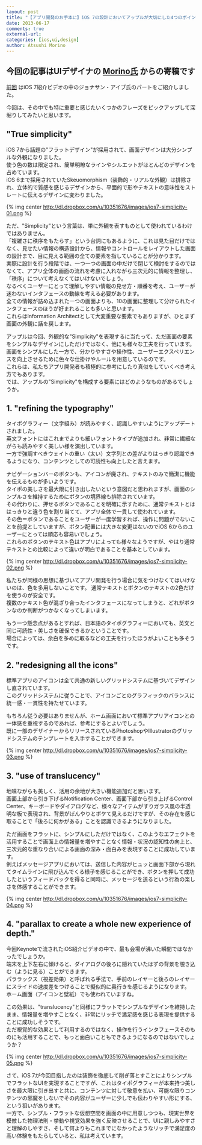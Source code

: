 ```yaml
---
layout: post
title: "【アプリ開発のお手本に】iOS 7の設計においてアップルが大切にした4つのポイント"
date: 2013-06-17
comments: true
external-url: 
categories: [ios,ui,design]
author: Atsushi Morino
---
```


## 今回の記事はUIデザイナの [Morino氏](https://twitter.com/limonomori) からの寄稿です

[前回](/2013/06/13/ios7-video/) はiOS 7紹介ビデオの中のジョナサン・アイブ氏のパートをご紹介しました。

今回は、その中でも特に重要と感じたいくつかのフレーズをピックアップして深堀りしてみたいと思います。

<!-- more -->

## "True simplicity"

iOS 7から話題の"フラットデザイン"が採用されて、画面デザインは大分シンプルな外観になりました。  
使う色の数は限定され、簡単明瞭なラインやシルエットがほとんどのデザインを占めています。  
iOS 6まで採用されていたSkeuomorphism（装飾的・リアルな外観）は排除され、立体的で質感を感じるデザインから、平面的で形やテキストの意味性をストレートに伝えるデザインに変わりました。  

{% img center http://dl.dropbox.com/u/10351676/images/ios7-simplicity-01.png %}

ただ、"Simplicity"という言葉は、単に外観を表すものとして使われているわけではありません。  
「複雑さに秩序をもたらす」という台詞にもあるように、これは見た目だけではなく、見せたい情報の構造設計から、情報やコントロールをレイアウトした画面の設計まで、目に見える範囲の全ての要素を指していることが分かります。  
実際に設計を行う段階では、一つ一つの画面の中だけで閉じて検討をするのではなくて、アプリ全体の画面の流れを考慮に入れながら三次元的に情報を整理し、「秩序」について考えなくてはいけないでしょう。  
なるべくユーザーにとって理解しやすい情報の見せ方・順番を考え、ユーザーが迷わないインタフェースの動線を考える必要があります。  
全ての情報が詰め込まれた一つの画面よりも、10の画面に整理して分けられたインタフェースのほうが好まれることも多いと思います。  
これらはInformation Architectとして大変重要な要素でもありますが、ひとまず画面の外観に話を戻します。  
  
アップルは今回、外観的な"Simplicity"を表現するに当たって、ただ画面の要素をシンプルなデザインにしただけではなく、他にも様々な工夫を行っています。  
画面をシンプルにした一方で、分かりやすさや操作性、ユーザーエクスペリエンスを向上させるために色々な仕掛けやルールを用意しているのです。  
これらは、私たちアプリ開発者も積極的に参考にしたり真似をしていくべき考え方でもあります。  
では、アップルの"Simplicity"を構成する要素にはどのようなものがあるでしょうか。  

## 1. "refining the typography"

タイポグラフィー（文字組み）が読みやすく、認識しやすいようにアップデートされました。  
英文フォントにはこれまでよりも細いフォントタイプが追加され、非常に繊細ながらも読みやすく美しい様を演出しています。  
一方で強調すべきウェイトの重い（太い）文字列との差がよりはっきり認識できるようになり、コンテンツとしての可読性も向上したと言えます。  
  
ナビゲーションバーのボタンも、アイコンが廃され、テキストのみで簡潔に機能を伝えるものが多いようです。  
タイポの美しさを最大限に引き出したいという意図だと思われますが、画面のシンプルさを維持するためにボタンの境界線も排除されています。  
その代わりに、押せるボタンであることを明確に示すために、通常テキストとははっきりと違う色を割り当てて、アプリ全体で一貫して使われています。  
その色＝ボタンであることをユーザーが一度学習すれば、操作に問題がでないことを前提としていますが、ボタン配置には大きな変更はないのでiOS 6からのユーザーにとっては順応も容易いでしょう。  
これらのボタンのテキスト色はアプリによっても様々なようですが、やはり通常テキストとの比較によって違いが明白であることを基本としています。  

{% img center http://dl.dropbox.com/u/10351676/images/ios7-simplicity-02.png %}

私たちが同様の思想に基づいてアプリ開発を行う場合に気をつけなくてはいけないのは、色を多用しないことです。 
通常テキストとボタンのテキストの2色だけを使うのが安全です。  
複数のテキスト色が混ざり合ったインタフェースになってしまうと、どれがボタンなのか判断がつかなくなってしまいます。  
  
もう一つ懸念点があるとすれば、日本語のタイポグラフィーにおいても、英文と同じ可読性・美しさを確保できるかということです。  
場合によっては、余白を多めに取るなどの工夫を行ったほうがよいことも多そうです。  

## 2. "redesigning all the icons"

標準アプリのアイコンは全て共通の新しいグリッドシステムに基づいてデザインし直されています。  
このグリッドシステムに従うことで、アイコンごとのグラフィックのバランスに統一感・一貫性を持たせています。  
  
もちろん従う必要はありませんが、ホーム画面において標準アプリアイコンとの一体感を重視するのであれば、参考にするとよいでしょう。  
既に一部のデザイナーからリリースされているPhotoshopやIllustratorのグリッドシステムのテンプレートを入手することができます。  

{% img center http://dl.dropbox.com/u/10351676/images/ios7-simplicity-03.png %}

## 3. "use of translucency"

地味ながらも美しく、活用の余地が大きい機能追加だと思います。  
画面上部から引き下げるNotification Center、画面下部から引き上げるControl Center、キーボードやダイアログなど、様々なアイテムがすりガラス風の半透明な板で表現され、背景がぼんやりとボケて見えるだけですが、その存在を感じ取ることで「後ろに何かがある」ことを認識できるようになりました。  
  
ただ画面をフラットに、シンプルにしただけではなく、このようなエフェクトを活用することで画面上の情報量を増やすことなく情報・状況の認知性の向上と、三次元的な重なり合いによる画面の深み・面白みを表現することに成功しています。  
例えばメッセージアプリにおいては、送信した内容がヒュッと画面下部から現れてタイムラインに飛び込んでくる様子を感じることができ、ボタンを押して成功したというフィードバックを得ると同時に、メッセージを送るという行為の楽しさを体感することができます。  

{% img center http://dl.dropbox.com/u/10351676/images/ios7-simplicity-04.png %}

## 4. "parallax to create a whole new experience of depth."

今回Keynoteで流されたiOS紹介ビデオの中で、最も会場が沸いた瞬間ではなかったでしょうか。  
端末を上下左右に傾けると、ダイアログの後ろに隠れていたはずの背景を覗き込む（ように見る）ことができます。  
パララックス（視差効果）と呼ばれる手法で、手前のレイヤーと後ろのレイヤーにスライドの速度差をつけることで擬似的に奥行きを感じるようになります。  
ホーム画面（アイコンと壁紙）でも使われていますね。  
  
この効果は、"translucency"と同様にフラットでシンプルなデザインを維持したまま、情報量を増やすことなく、非常にリッチで満足感を感じる表現を提供することに成功しそうです。  
ただ視覚的な効果として利用するのではなく、操作を行うインタフェースそのものにも活用することで、もっと面白いこともできるようになるのではないでしょうか？  

{% img center http://dl.dropbox.com/u/10351676/images/ios7-simplicity-05.png %}

さて、iOS 7が今回目指したのは装飾を徹底して削ぎ落とすことによりシンプルでフラットなUIを実現することですが、これはタイポグラフィーが本来持つ美しさを最大限に引き出すと共に、コンテンツに対して敬意を払い、可能な限りコンテンツの邪魔をしないでその内容がユーザーに少しでも伝わりやすい形にする、という狙いがあります。  
一方で、シンプル・フラットな仮想空間を画面の中に用意しつつも、現実世界を模倣した物理法則・挙動や視覚効果を強く反映させることで、UIに親しみやすさと理解のしやすさ、そして何よりもこれまでになかったようなリッチで満足度の高い体験をもたらしていると、私は考えています。  

